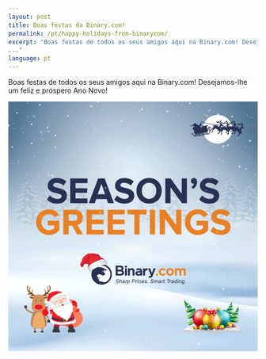 ```yaml
---
layout: post
title: Boas festas da Binary.com!
permalink: /pt/happy-holidays-from-binarycom/
excerpt: "Boas festas de todos os seus amigos aqui na Binary.com! Desejamos-lhe um feliz e próspero Ano Novo!
..."
language: pt
---
```



Boas festas de todos os seus amigos aqui na Binary.com! Desejamos-lhe um feliz e próspero Ano Novo!

![](/images/en-greeting2016.gif)

